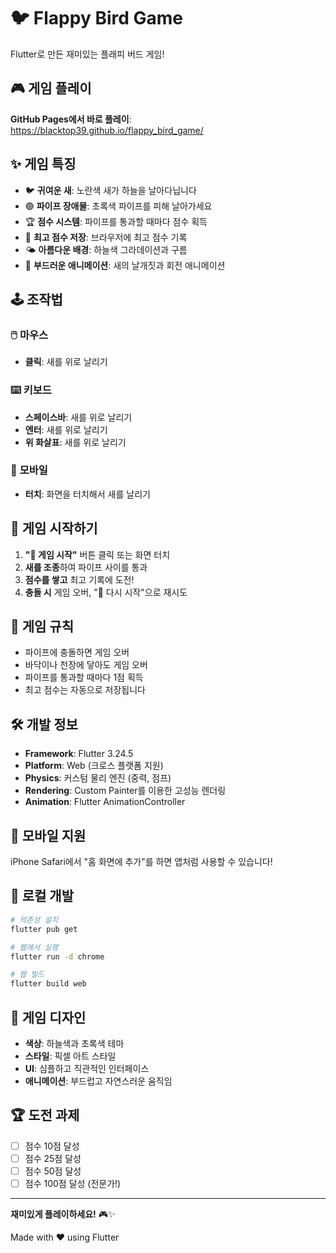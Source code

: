 # 🐦 Flappy Bird Game

Flutter로 만든 재미있는 플래피 버드 게임!

## 🎮 게임 플레이

**GitHub Pages에서 바로 플레이**: https://blacktop39.github.io/flappy_bird_game/

## ✨ 게임 특징

- 🐦 **귀여운 새**: 노란색 새가 하늘을 날아다닙니다
- 🟢 **파이프 장애물**: 초록색 파이프를 피해 날아가세요
- 🏆 **점수 시스템**: 파이프를 통과할 때마다 점수 획득
- 💾 **최고 점수 저장**: 브라우저에 최고 점수 기록
- 🌤️ **아름다운 배경**: 하늘색 그라데이션과 구름
- 🎨 **부드러운 애니메이션**: 새의 날개짓과 회전 애니메이션

## 🕹️ 조작법

### 🖱️ **마우스**
- **클릭**: 새를 위로 날리기

### ⌨️ **키보드**  
- **스페이스바**: 새를 위로 날리기
- **엔터**: 새를 위로 날리기
- **위 화살표**: 새를 위로 날리기

### 📱 **모바일**
- **터치**: 화면을 터치해서 새를 날리기

## 🚀 게임 시작하기

1. **"🚀 게임 시작"** 버튼 클릭 또는 화면 터치
2. **새를 조종**하여 파이프 사이를 통과
3. **점수를 쌓고** 최고 기록에 도전!
4. **충돌 시** 게임 오버, "🔄 다시 시작"으로 재시도

## 🎯 게임 규칙

- 파이프에 충돌하면 게임 오버
- 바닥이나 천장에 닿아도 게임 오버
- 파이프를 통과할 때마다 1점 획득
- 최고 점수는 자동으로 저장됩니다

## 🛠️ 개발 정보

- **Framework**: Flutter 3.24.5
- **Platform**: Web (크로스 플랫폼 지원)
- **Physics**: 커스텀 물리 엔진 (중력, 점프)
- **Rendering**: Custom Painter를 이용한 고성능 렌더링
- **Animation**: Flutter AnimationController

## 📱 모바일 지원

iPhone Safari에서 "홈 화면에 추가"를 하면 앱처럼 사용할 수 있습니다!

## 🔧 로컬 개발

```bash
# 의존성 설치
flutter pub get

# 웹에서 실행
flutter run -d chrome

# 웹 빌드
flutter build web
```

## 🎨 게임 디자인

- **색상**: 하늘색과 초록색 테마
- **스타일**: 픽셀 아트 스타일
- **UI**: 심플하고 직관적인 인터페이스
- **애니메이션**: 부드럽고 자연스러운 움직임

## 🏆 도전 과제

- [ ] 점수 10점 달성
- [ ] 점수 25점 달성  
- [ ] 점수 50점 달성
- [ ] 점수 100점 달성 (전문가!)

---

**재미있게 플레이하세요!** 🎮✨

Made with ❤️ using Flutter